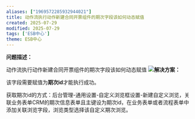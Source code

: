 ```yaml
---
aliases: ["1969572285932944021"]
title: 动作流执行动作新建合同开票组件的期次字段该如何动态赋值
created: 2025-07-29
modified: 2025-07-29
tags: ['ESB中心']
theme: ESB中心
---
```


**问题描述：**

动作流执行动作新建合同开票组件的期次字段该如何动态赋值 ![](https://myhelpdoc.oss-cn-heyuan.aliyuncs.com/mdimages/4bc53e00f63b38d86b47405a7e0e2725.jpg)**解决方案：**

该字段需要赋值为**期次id**才能执行成功。

获取期次id的方式：后台管理-通用设置-自定义浏览框设置-新建自定义浏览，关联业务表单CRM的期次信息表单且主键设为期次id，在业务表单或者流程表单中添加关联浏览字段，浏览类型选择该自定义期次浏览。

